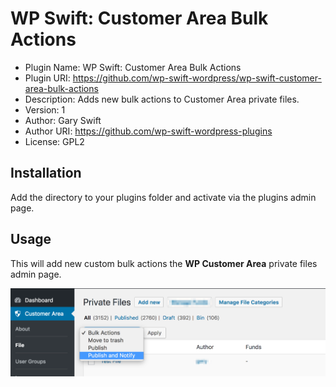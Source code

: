 # WP Swift: Customer Area Bulk Actions

 * Plugin Name: WP Swift: Customer Area Bulk Actions
 * Plugin URI: https://github.com/wp-swift-wordpress/wp-swift-customer-area-bulk-actions
 * Description: Adds new bulk actions to Customer Area private files.
 * Version: 1
 * Author: Gary Swift
 * Author URI: https://github.com/wp-swift-wordpress-plugins
 * License: GPL2

## Installation

Add the directory to your plugins folder and activate via the plugins admin page.

## Usage

This will add new custom bulk actions the **WP Customer Area** private files admin page.

![alt text][logo]

[logo]: pic.png "New Bulk Actions"